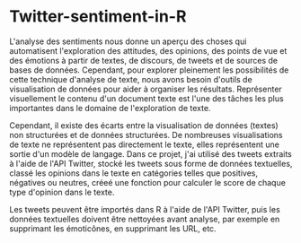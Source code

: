 # Twitter-sentiment-in-R

L'analyse des sentiments nous donne un aperçu des choses qui automatisent l'exploration des attitudes, des opinions, des points de vue et des émotions à partir de textes, de discours, de tweets et de sources de bases de données. Cependant, pour explorer pleinement les possibilités de cette technique d'analyse de texte, nous avons besoin d'outils de visualisation de données pour aider à organiser les résultats. Représenter visuellement le contenu d'un document texte est l'une des tâches les plus importantes dans le domaine de l'exploration de texte.

Cependant, il existe des écarts entre la visualisation de données (textes) non structurées et de données structurées. De nombreuses visualisations de texte ne représentent pas directement le texte, elles représentent une sortie d'un modèle de langage. 
Dans ce projet, j'ai utilisé des tweets extraits à l'aide de l'API Twitter, stocké les tweets sous forme de données textuelles, classé les opinions dans le texte en catégories telles que positives, négatives ou neutres, créeé une fonction pour calculer le score de chaque type d'opinion dans le texte.

Les tweets peuvent être importés dans R à l'aide de l'API Twitter, puis les données textuelles doivent être nettoyées avant analyse, par exemple en supprimant les émoticônes, en supprimant les URL, etc.
